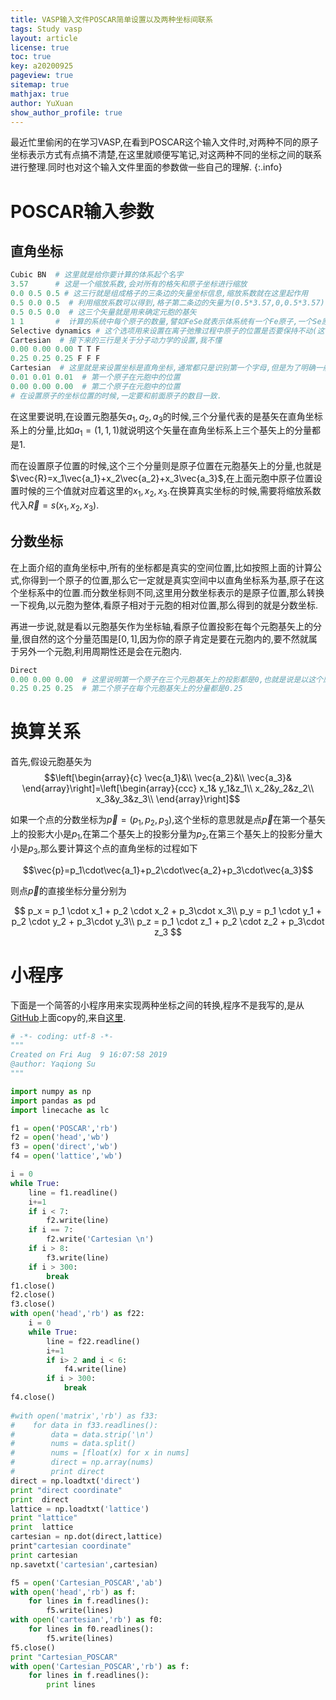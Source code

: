 ```yaml
---
title: VASP输入文件POSCAR简单设置以及两种坐标间联系
tags: Study vasp
layout: article
license: true
toc: true
key: a20200925
pageview: true
sitemap: true
mathjax: true
author: YuXuan
show_author_profile: true
---
```

最近忙里偷闲的在学习VASP,在看到POSCAR这个输入文件时,对两种不同的原子坐标表示方式有点搞不清楚,在这里就顺便写笔记,对这两种不同的坐标之间的联系进行整理.同时也对这个输入文件里面的参数做一些自己的理解.
{:.info}
<!--more-->
# POSCAR输入参数
## 直角坐标
```python
Cubic BN  # 这里就是给你要计算的体系起个名字
3.57      # 这是一个缩放系数,会对所有的格矢和原子坐标进行缩放
0.0 0.5 0.5 # 这三行就是组成格子的三条边的矢量坐标信息,缩放系数就在这里起作用
0.5 0.0 0.5  # 利用缩放系数可以得到,格子第二条边的矢量为(0.5*3.57,0,0.5*3.57)
0.5 0.5 0.0  # 这三个矢量就是用来确定元胞的基矢
1 1       #  计算的系统中每个原子的数量,譬如FeSe就表示体系统有一个Fe原子,一个Se原子
Selective dynamics # 这个选项用来设置在离子弛豫过程中原子的位置是否要保持不动(这个一个可选参数,默认下也可以不设置)
Cartesian  # 接下来的三行是关于分子动力学的设置,我不懂
0.00 0.00 0.00 T T F
0.25 0.25 0.25 F F F
Cartesian  # 这里就是来设置坐标是直角坐标,通常都只是识别第一个字母,但是为了明确一般就写成Cartesian这个易懂的单词
0.01 0.01 0.01  # 第一个原子在元胞中的位置
0.00 0.00 0.00  # 第二个原子在元胞中的位置
# 在设置原子的坐标位置的时候,一定要和前面原子的数目一致.
```

在这里要说明,在设置元胞基矢$a_1,a_2,a_3$的时候,三个分量代表的是基矢在直角坐标系上的分量,比如$a_1=(1,1,1)$就说明这个矢量在直角坐标系上三个基矢上的分量都是1.

而在设置原子位置的时候,这个三个分量则是原子位置在元胞基矢上的分量,也就是$\vec{R}=x_1\vec{a_1}+x_2\vec{a_2}+x_3\vec{a_3}$,在上面元胞中原子位置设置时候的三个值就对应着这里的$x_1,x_2,x_3$.在换算真实坐标的时候,需要将缩放系数代入$\vec{R}=s(x_1,x_2,x_3)$.

## 分数坐标
在上面介绍的直角坐标中,所有的坐标都是真实的空间位置,比如按照上面的计算公式,你得到一个原子的位置,那么它一定就是真实空间中以直角坐标系为基,原子在这个坐标系中的位置.而分数坐标则不同,这里用分数坐标表示的是原子位置,那么转换一下视角,以元胞为整体,看原子相对于元胞的相对位置,那么得到的就是分数坐标.

再进一步说,就是看以元胞基矢作为坐标轴,看原子位置投影在每个元胞基矢上的分量,很自然的这个分量范围是$[0,1]$,因为你的原子肯定是要在元胞内的,要不然就属于另外一个元胞,利用周期性还是会在元胞内.
```python
Direct
0.00 0.00 0.00  # 这里说明第一个原子在三个元胞基矢上的投影都是0,也就是说是以这个原子为中心的,它是坐标原点
0.25 0.25 0.25  # 第二个原子在每个元胞基矢上的分量都是0.25
```

# 换算关系
首先,假设元胞基矢为
$$\left[\begin{array}{c}
\vec{a_1}&\\
\vec{a_2}&\\
\vec{a_3}&
\end{array}\right]=\left[\begin{array}{ccc}
x_1& y_1&z_1\\
x_2&y_2&z_2\\
x_3&y_3&z_3\\
\end{array}\right]$$

如果一个点的分数坐标为$\vec{p}=(p_1,p_2,p_3)$,这个坐标的意思就是点$\vec{p}$在第一个基矢上的投影大小是$p_1$,在第二个基矢上的投影分量为$p_2$,在第三个基矢上的投影分量大小是$p_3$,那么要计算这个点的直角坐标的过程如下

$$\vec{p}=p_1\cdot\vec{a_1}+p_2\cdot\vec{a_2}+p_3\cdot\vec{a_3}$$

则点$\vec{p}$的直接坐标分量分别为

$$
p_x = p_1 \cdot x_1 + p_2 \cdot x_2 + p_3\cdot x_3\\
p_y = p_1 \cdot y_1 + p_2 \cdot y_2 + p_3\cdot y_3\\
p_z = p_1 \cdot z_1 + p_2 \cdot z_2 + p_3\cdot z_3
$$


# 小程序
下面是一个简答的小程序用来实现两种坐标之间的转换,程序不是我写的,是从[GitHub](https://github.com/)上面copy的,来自[这里](https://github.com/YaqiongSu/transformation-between-direct-and-cartesian-coordinate-VASP).
```python
# -*- coding: utf-8 -*-
"""
Created on Fri Aug  9 16:07:58 2019
@author: Yaqiong Su
"""

import numpy as np
import pandas as pd
import linecache as lc

f1 = open('POSCAR','rb')
f2 = open('head','wb')
f3 = open('direct','wb')
f4 = open('lattice','wb')

i = 0
while True:
    line = f1.readline()
    i+=1
    if i < 7:
        f2.write(line)
    if i == 7:
        f2.write('Cartesian \n')
    if i > 8:
        f3.write(line)
    if i > 300:
        break
f1.close()
f2.close()
f3.close()
with open('head','rb') as f22:
    i = 0
    while True:
        line = f22.readline()
        i+=1
        if i> 2 and i < 6:
            f4.write(line)
        if i > 300:
            break
f4.close()
    
#with open('matrix','rb') as f33:
#    for data in f33.readlines():
#        data = data.strip('\n')
#        nums = data.split()
#        nums = [float(x) for x in nums]
#        direct = np.array(nums)
#        print direct
direct = np.loadtxt('direct')
print "direct coordinate"
print  direct
lattice = np.loadtxt('lattice')
print "lattice"
print  lattice
cartesian = np.dot(direct,lattice)
print"cartesian coordinate"
print cartesian
np.savetxt('cartesian',cartesian)

f5 = open('Cartesian_POSCAR','ab')
with open('head','rb') as f:
    for lines in f.readlines():
        f5.write(lines)
with open('cartesian','rb') as f0:
    for lines in f0.readlines():
        f5.write(lines)
f5.close()
print "Cartesian_POSCAR"
with open('Cartesian_POSCAR','rb') as f:
    for lines in f.readlines():
        print lines

```